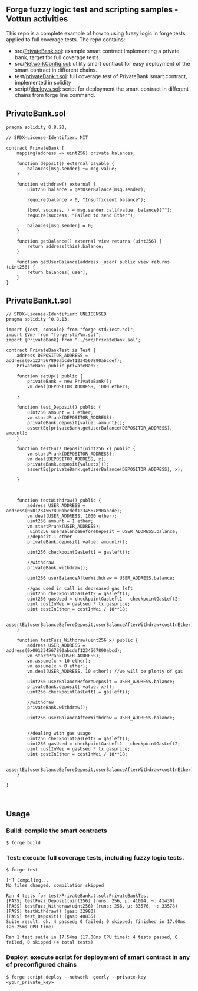 ## Forge fuzzy logic test and scripting samples -  Vottun activities 
This repo is a complete example of how to using fuzzy logic in forge tests applied to full coverage tests.
The repo contains:
- src/[PrivateBank.sol](https://github.com/jzafrap/Forge-scripting---Vottun-Activities/blob/main/src/PrivateBank.sol): example smart contract implementing a private bank, target for full coverage tests.
- src/[NetworkConfig.sol](https://github.com/jzafrap/Forge-scripting---Vottun-Activities/blob/main/src/NetworkConfig.sol): utility smart contract for easy deployment of the smart contract in different chains.
- test/[privateBank.t.sol](https://github.com/jzafrap/Forge-scripting---Vottun-Activities/blob/main/test/PrivateBank.t.sol): full coverage test of PrivateBank smart contract, implemented in solidity
- script/[deploy.s.sol](https://github.com/jzafrap/Forge-scripting---Vottun-Activities/blob/main/script/deploy.s.sol): script for deployment the smart contract in different chains from forge line command.

## PrivateBank.sol
```solidity
pragma solidity 0.8.20;

// SPDX-License-Identifier: MIT

contract PrivateBank {
    mapping(address => uint256) private balances;

    function deposit() external payable {
        balances[msg.sender] += msg.value;
    }

    function withdraw() external {
        uint256 balance = getUserBalance(msg.sender);

        require(balance > 0, "Insufficient balance");

        (bool success, ) = msg.sender.call{value: balance}("");
        require(success, "Failed to send Ether");

        balances[msg.sender] = 0;
    }

    function getBalance() external view returns (uint256) {
        return address(this).balance;
    }

    function getUserBalance(address _user) public view returns (uint256) {
        return balances[_user];
    }
}

```
## PrivateBank.t.sol
```solidity
// SPDX-License-Identifier: UNLICENSED
pragma solidity ^0.8.13;

import {Test, console} from "forge-std/Test.sol";
import {Vm} from "forge-std/Vm.sol";
import {PrivateBank} from "../src/PrivateBank.sol";

contract PrivateBankTest is Test {
    address DEPOSITOR_ADDRESS = address(0x1234567890abcdef1234567890abcdef);
    PrivateBank public privateBank;

    function setUp() public {
        privateBank = new PrivateBank();
        vm.deal(DEPOSITOR_ADDRESS, 1000 ether); 
        
    }

    function test_Deposit() public {
        uint256 amount = 1 ether;
        vm.startPrank(DEPOSITOR_ADDRESS);
        privateBank.deposit{value: amount}();
        assertEq(privateBank.getUserBalance(DEPOSITOR_ADDRESS), amount);
    }

    function testFuzz_Deposit(uint256 x) public {
        vm.startPrank(DEPOSITOR_ADDRESS);
        vm.deal(DEPOSITOR_ADDRESS, x); 
        privateBank.deposit{value:x}();
        assertEq(privateBank.getUserBalance(DEPOSITOR_ADDRESS), x);
       
    }

    

    function testWithdraw() public {
        address USER_ADDRESS = address(0x01234567890abcdef1234567890abcde);
        vm.deal(USER_ADDRESS, 1000 ether); 
        uint256 amount = 1 ether;
        vm.startPrank(USER_ADDRESS);
         uint256 userBalanceBeforeDeposit = USER_ADDRESS.balance;
        //deposit 1 ether
        privateBank.deposit{ value: amount}();
       
        uint256 checkpointGasLeft1 = gasleft();

        //withdraw 
        privateBank.withdraw();

        uint256 userBalanceAfterWithdraw = USER_ADDRESS.balance;
        
        //gas used in call is decreased gas left
        uint256 checkpointGasLeft2 = gasleft();    
        uint256 gasUsed = checkpointGasLeft1 - checkpointGasLeft2;
        uint costInWei = gasUsed * tx.gasprice;
        uint costInEther = costInWei / 10**18;
   
        assertEq(userBalanceBeforeDeposit,userBalanceAfterWithdraw+costInEther);
    }

    function testFuzz_Withdraw(uint256 x) public {
        address USER_ADDRESS = address(0x001234567890abcdef1234567890abcd);
        vm.startPrank(USER_ADDRESS);
        vm.assume(x < 10 ether);
        vm.assume(x > 0 ether);
        vm.deal(USER_ADDRESS, 10 ether); //we will be plenty of gas

        uint256 userBalanceBeforeDeposit = USER_ADDRESS.balance;
        privateBank.deposit{ value: x}();
        uint256 checkpointGasLeft1 = gasleft();

        //withdraw 
        privateBank.withdraw();

        uint256 userBalanceAfterWithdraw = USER_ADDRESS.balance;
        
        
        //dealing with gas usage
        uint256 checkpointGasLeft2 = gasleft();
        uint256 gasUsed = checkpointGasLeft1 - checkpointGasLeft2;
        uint costInWei = gasUsed * tx.gasprice;
        uint costInEther = costInWei / 10**18;

        assertEq(userBalanceBeforeDeposit,userBalanceAfterWithdraw+costInEther);
    }

}



```
## Usage

### Build: compile the smart contracts

```shell
$ forge build
```

### Test: execute full coverage tests, including fuzzy logic tests.

```shell
$ forge test
```
```
[⠊] Compiling...
No files changed, compilation skipped

Ran 4 tests for test/PrivateBank.t.sol:PrivateBankTest
[PASS] testFuzz_Deposit(uint256) (runs: 256, μ: 41014, ~: 41430)
[PASS] testFuzz_Withdraw(uint256) (runs: 256, μ: 33576, ~: 33578)
[PASS] testWithdraw() (gas: 32980)
[PASS] test_Deposit() (gas: 40835)
Suite result: ok. 4 passed; 0 failed; 0 skipped; finished in 17.00ms (26.25ms CPU time)

Ran 1 test suite in 17.54ms (17.00ms CPU time): 4 tests passed, 0 failed, 0 skipped (4 total tests)
```

### Deploy: execute script for deployment of smart contract in any of preconfigured chains

```shell
$ forge script deploy --network  goerly --private-key <your_private_key>
```


